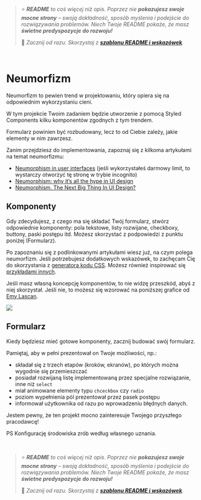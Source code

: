 > ⭐ ***README** to coś więcej niż opis. Poprzez nie **pokazujesz swoje mocne strony** – swoją dokładność, sposób myślenia i podejście do rozwiązywania problemów. Niech Twoje README pokaże, że masz **świetne predyspozycje do rozwoju!***
> 
> 🎁 *Zacznij od razu. Skorzystaj z **[szablonu README i wskazówek](https://github.com/devmentor-pl/readme-template)**.* 

&nbsp;


# Neumorfizm

Neumorfizm to pewien trend w projektowaniu, który opiera się na odpowiednim wykorzystaniu cieni.

W tym projekcie Twoim zadaniem będzie utworzenie z pomocą Styled Components kilku komponentów zgodnych z tym trendem.

Formularz powinien być rozbudowany, lecz to od Ciebie zależy, jakie elementy w nim zawrzesz.

Zanim przejdziesz do implementowania, zapoznaj się z kilkoma artykułami na temat neumorfizmu:
- [Neumorphism in user interfaces](https://uxdesign.cc/neumorphism-in-user-interfaces-b47cef3bf3a6) (jeśli wykorzystałeś darmowy limit, to wystarczy otworzyć tę stronę w trybie incognito)
- [Neumorphism: why it’s all the hype in UI design](https://www.justinmind.com/blog/neumorphism-ui/)
- [Neumorphism. The Next Big Thing In UI Design?](https://opengeekslab.com/blog/neumorphism-the-next-big-thing-ui-design/)

## Komponenty

Gdy zdecydujesz, z czego ma się składać Twój formularz, stwórz odpowiednie komponenty: pola tekstowe, listy rozwijane, checkboxy, buttony, paski postępu itd. Możesz skorzystać z podpowiedzi z punktu poniżej (Formularz).

Po zapoznaniu się z podlinkowanymi artykułami wiesz już, na czym polega neumorfizm. Jeśli potrzebujesz dodatkowych wskazówek, to zachęcam Cię do skorzystania z [generatora kodu CSS](https://neumorphism.io/). Możesz również inspirować się [przykładami innych](https://bashooka.com/inspiration/neumorphism-ui-design-examples/).

Jeśli masz własną koncepcję komponentów, to nie widzę przeszkód, abyś z niej skorzystał. Jeśli nie, to możesz się wzorować na poniższej grafice od [Emy Lascan](https://dribbble.com/shots/9527558-Freebie-Neumorphic-UX-UI-Elements).

![](./example.png)

## Formularz

Kiedy będziesz mieć gotowe komponenty, zacznij budować swój formularz.

Pamiętaj, aby w pełni prezentował on Twoje możliwości, np.:
- składał się z trzech etapów (kroków, ekranów), po których można wygodnie się przemieszczać
- posiadał rozwijaną listę implementowaną przez specjalne rozwiązanie, inne niż `select`
- miał animowane elementy typu `chceckbox` czy `radio`
- poziom wypełnienia pól prezentował przez pasek postępu
- informował użytkownika od razu po wprowadzeniu błędnych danych.


Jestem pewny, że ten projekt mocno zainteresuje Twojego przyszłego pracodawcę!


PS Konfigurację środowiska zrób według własnego uznania.


&nbsp;

> ⭐ ***README** to coś więcej niż opis. Poprzez nie **pokazujesz swoje mocne strony** – swoją dokładność, sposób myślenia i podejście do rozwiązywania problemów. Niech Twoje README pokaże, że masz **świetne predyspozycje do rozwoju!***
> 
> 🎁 *Zacznij od razu. Skorzystaj z **[szablonu README i wskazówek](https://github.com/devmentor-pl/readme-template)**.* 
